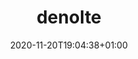 ---
title: denolte
date: 2020-11-20T19:04:38+01:00
draft: true

username: denolte

name: Dennis Nolte
picture: "images/author.jpg"

role: Student

organizations:
  - name: Paderborn University
    url: "https://www.uni-paderborn.de/en/"

interests:
  - Programming
  - Coding

education:
  courses:
  - course: (Aimed) MSc Business Informatics
    institution: Paderborn University
    year: 2023
  - course: BSc Business Informatics
    institution: University of Applied Sciences (FHDW) Paderborn
    year: 2017

# Icons from FontAwesome
social:
  - icon: fa-envelope
    icon_pack: fas
    link: "#contactform"
  - icon: fa-linkedin
    icon_pack: fab
    link: "https://www.linkedin.com/in/dennis-nolte/"
  - icon: fa-xing
    icon_pack: fab
    link: "https://www.xing.com/profile/Dennis_Nolte8/cv"
  - icon: fa-github
    icon_pack: fab
    link: "https://github.com/noltedennis"
  - icon: fa-youtube
    icon_pack: fab
    link: "https://www.youtube.com/channel/UCY6YK08UvXuGM7JsTEa9MDg"

message: Hi, I am Dennis Nolte. I have a background in big data and cloud technologies and currently am on my way to complete a Master's degree in business informatics at Paderborn university. I aim to achieve this by 2023.
---